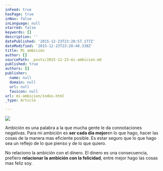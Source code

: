 ```yaml
---
inFeed: true
hasPage: true
inNav: false
inLanguage: null
starred: false
keywords: []
description: ''
datePublished: '2015-12-23T23:20:57.177Z'
dateModified: '2015-12-23T23:20:48.338Z'
title: Mi ambición
author: []
sourcePath: _posts/2015-12-23-mi-ambicion.md
published: true
authors: []
publisher:
  name: null
  domain: null
  url: null
  favicon: null
url: mi-ambicion/index.html
_type: Article

---
```

![](https://s3-us-west-2.amazonaws.com/the-grid-img/p/835f2a097bd08cc9328a8986f9ccf01baac58def.jpg)

Ambición es una palabra a la que mucha gente le da connotaciones negativas. Para mi ambición es **ser cada día mejor**en lo que hago, hacer las cosas de la manera mas eficiente posible. Es estar seguro que lo que hago sea un reflejo de lo que pienso y de lo que quiero.

No relaciono la ambición con el dinero. El dinero es una consecuencia, prefiero **relacionar la ambición con la felicidad**, entre mejor hago las cosas mas feliz soy.